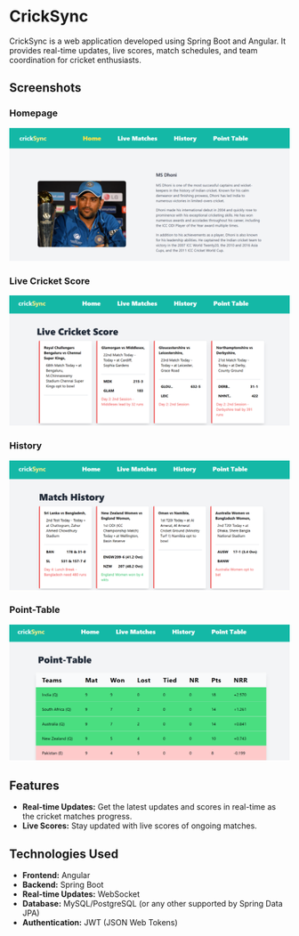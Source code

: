# CrickSync

CrickSync is a web application developed using Spring Boot and Angular. It provides real-time updates, live scores, match schedules, and team coordination for cricket enthusiasts.

## Screenshots

### Homepage

![Homepage](./src/assets/ss1.png)

### Live Cricket Score

![Live Cricket Score](./src/assets/ss2.png)

### History

![Match History](./src/assets/ss3.png)

### Point-Table

![Point-Table](./src/assets/ss4.png)

## Features

- **Real-time Updates:** Get the latest updates and scores in real-time as the cricket matches progress.
- **Live Scores:** Stay updated with live scores of ongoing matches.


## Technologies Used

- **Frontend:** Angular
- **Backend:** Spring Boot
- **Real-time Updates:** WebSocket
- **Database:** MySQL/PostgreSQL (or any other supported by Spring Data JPA)
- **Authentication:** JWT (JSON Web Tokens)

